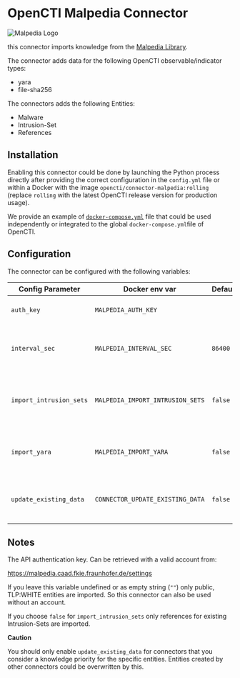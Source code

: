 # OpenCTI Malpedia Connector

![Malpedia Logo](https://malpedia.caad.fkie.fraunhofer.de/static/malpediasite/logo.png)

this connector imports knowledge from the [Malpedia Library](https://malpedia.caad.fkie.fraunhofer.de/).

The connector adds data for the following OpenCTI observable/indicator types:

* yara
* file-sha256

The connectors adds the following Entities:

* Malware
* Intrusion-Set
* References

## Installation

Enabling this connector could be done by launching the Python process directly after providing the correct configuration in the `config.yml` file or within a
Docker with the image `opencti/connector-malpedia:rolling` (replace `rolling` with the latest OpenCTI release version for production usage).

We provide an example of [`docker-compose.yml`](docker-compose.yml) file that could be used independently or integrated to the global `docker-compose.yml`file of OpenCTI.

## Configuration

The connector can be configured with the following variables:

| Config Parameter               | Docker env var                   | Default  | Description                                                 |
| -------------------------------| -------------------------------- | -------- | ----------------------------------------------------------- |
| `auth_key`                     | `MALPEDIA_AUTH_KEY`              |          | API authentication key                                      |
| `interval_sec`                 | `MALPEDIA_INTERVAL_SEC`          | `86400`  | Interval in seconds before a new import is considered       |
| `import_intrusion_sets`        | `MALPEDIA_IMPORT_INTRUSION_SETS` | `false`  | Choose if you want to import Intrusion-Sets from Malpedia   |
| `import_yara`                  | `MALPEDIA_IMPORT_YARA`           | `false`  | Choose if you want to import Yara rules from Malpedia       |
| `update_existing_data`         | `CONNECTOR_UPDATE_EXISTING_DATA` | `false`  | This will allow the connector to overwrite existing entries |

## Notes

The API authentication key. Can be retrieved with a valid account from:

https://malpedia.caad.fkie.fraunhofer.de/settings

If you leave this variable undefined or as empty string (`""`) only public, TLP:WHITE entities are imported. So this connector can also be used without an account.

If you choose `false` for `import_intrusion_sets` only references for existing Intrusion-Sets are imported.

**Caution**

You should only enable `update_existing_data` for connectors that you consider a knowledge priority for the specific entities. Entities created by other connectors could be overwritten by this.
